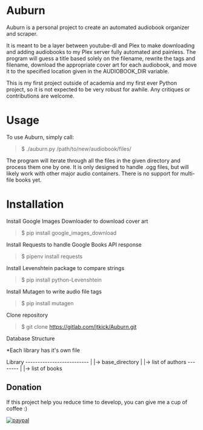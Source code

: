 # Auburn

Auburn is a personal project to create an automated audiobook organizer and scraper.

It is meant to be a layer between youtube-dl and Plex to make downloading and adding audiobooks to my Plex server fully automated and painless. The program will guess a title based solely on the filename, rewrite the tags and filename, download the appropriate cover art for each audiobook, and move it to the specified location given in the AUDIOBOOK_DIR variable.

This is my first project outside of academia and my first ever Python project, so it is not expected to be very robust for awhile. Any critiques or contributions are welcome.

# Usage

To use Auburn, simply call:

> $ ./auburn.py /path/to/new/audiobook/files/

The program will iterate through all the files in the given directory and process them one by one. It is only designed to handle .ogg files, but will likely work with other major audio containers. There is no support for multi-file books yet.

# Installation

Install Google Images Downloader to download cover art

> $ pip install google_images_download

Install Requests to handle Google Books API response

> $ pipenv install requests

Install Levenshtein package to compare strings

> $ pip install python-Levenshtein

Install Mutagen to write audio file tags

> $ pip install mutagen

Clone repository

> $ git clone https://gitlab.com/jtkick/Auburn.git







Database Structure

*Each library has it's own file

Library --------------------------
    |
    |-> base_directory
    |
    |-> list of authors --------
        |
        |-> list of books
        
        
## Donation
If this project help you reduce time to develop, you can give me a cup of coffee :) 

[![paypal](https://www.paypalobjects.com/en_US/i/btn/btn_donateCC_LG.gif)](https://www.paypal.com/cgi-bin/webscr?cmd=_donations&business=N3R7EGLD32ZQ8&currency_code=USD&source=url)
